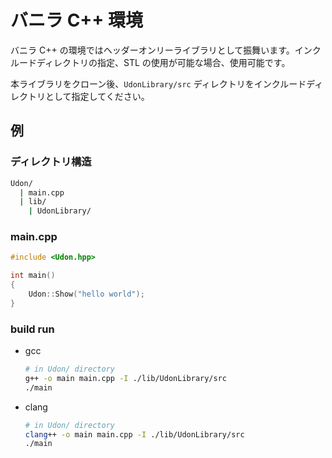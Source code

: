# バニラ C++ 環境

バニラ C++ の環境ではヘッダーオンリーライブラリとして振舞います。インクルードディレクトリの指定、STL の使用が可能な場合、使用可能です。

本ライブラリをクローン後、`UdonLibrary/src` ディレクトリをインクルードディレクトリとして指定してください。

## 例

### ディレクトリ構造

```sh
Udon/
  | main.cpp
  | lib/
    | UdonLibrary/
```

### main.cpp

```cpp
#include <Udon.hpp>

int main()
{
    Udon::Show("hello world");
}
```

### build run

- gcc

  ```sh
  # in Udon/ directory
  g++ -o main main.cpp -I ./lib/UdonLibrary/src
  ./main
  ```

- clang

  ```sh
  # in Udon/ directory
  clang++ -o main main.cpp -I ./lib/UdonLibrary/src
  ./main
  ```
